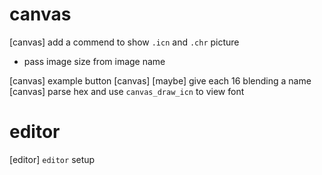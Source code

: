 # canvas

[canvas] add a commend to show `.icn` and `.chr` picture

- pass image size from image name

[canvas] example button
[canvas] [maybe] give each 16 blending a name
[canvas] parse hex and use `canvas_draw_icn` to view font

# editor

[editor] `editor` setup
